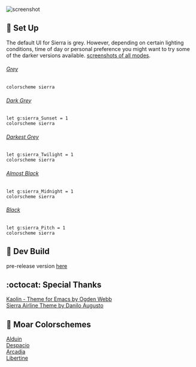 ![screenshot](https://user-images.githubusercontent.com/11221489/33523824-f33f5ad8-d7c4-11e7-922c-d4af2a161a8f.png)

:space_invader: Set Up
------
The default UI for Sierra is grey. However, depending on certain lighting conditions, time of day or personal preference you might want to try some of the darker versions available. [screenshots of all modes](https://github.com/AlessandroYorba/Sierra/issues/1).

###### [Grey](https://user-images.githubusercontent.com/11221489/33523824-f33f5ad8-d7c4-11e7-922c-d4af2a161a8f.png)
```
colorscheme sierra
```

###### [Dark Grey](https://user-images.githubusercontent.com/11221489/33581965-cf8767b8-d907-11e7-92ef-3c3625eb9ee5.png)
```
let g:sierra_Sunset = 1
colorscheme sierra 
```

###### [Darkest Grey](https://user-images.githubusercontent.com/11221489/33582162-c4faad22-d908-11e7-8275-cee8c84498e9.png)
```
let g:sierra_Twilight = 1
colorscheme sierra 
```

###### [Almost Black](https://user-images.githubusercontent.com/11221489/33582297-61ea7b1c-d909-11e7-9989-f39f3a774a67.png)
```
let g:sierra_Midnight = 1
colorscheme sierra 
```

###### [Black](https://user-images.githubusercontent.com/11221489/33582377-cceacae8-d909-11e7-9642-b9c8f847675a.png)
```
let g:sierra_Pitch = 1
colorscheme sierra 
```

:crescent_moon: Dev Build
----------------------------
pre-release version [here](https://github.com/AlessandroYorba/Sierra/tree/nightly)

:octocat: Special Thanks
-----------------
[Kaolin - Theme for Emacs by Ogden Webb](https://github.com/ogdenwebb/kaolin-theme)<br>
[Sierra Airline Theme by Danilo Augusto](https://github.com/danilo-augusto)

:octopus: Moar Colorschemes
-------
[Alduin](https://github.com/AlessandroYorba/Alduin)<br>
[Despacio](https://github.com/AlessandroYorba/Despacio)<br>
[Arcadia](https://github.com/AlessandroYorba/Arcadia)<br>
[Libertine](https://github.com/AlessandroYorba/Libertine)<br>
